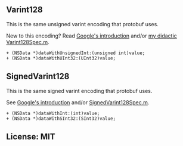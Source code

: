 ## Varint128

This is the same unsigned varint encoding that protobuf uses.

New to this encoding?
Read [Google's introduction](https://developers.google.com/protocol-buffers/docs/encoding#varints)
and/or
[my didactic Varint128Spec.m](https://github.com/andrewschaaf/objc-varints/blob/master/tests/VarintsTests/Varint128Spec.m).

    + (NSData *)dataWithUnsignedInt:(unsigned int)value;
    + (NSData *)dataWithUInt32:(UInt32)value;


## SignedVarint128

This is the same signed varint encoding that protobuf uses.

See
[Google's introduction](https://developers.google.com/protocol-buffers/docs/encoding#types)
and/or
[SignedVarint128Spec.m](https://github.com/andrewschaaf/objc-varints/blob/master/tests/VarintsTests/SignedVarint128Spec.m).

    + (NSData *)dataWithInt:(int)value;
    + (NSData *)dataWithSInt32:(SInt32)value;


## License: MIT
